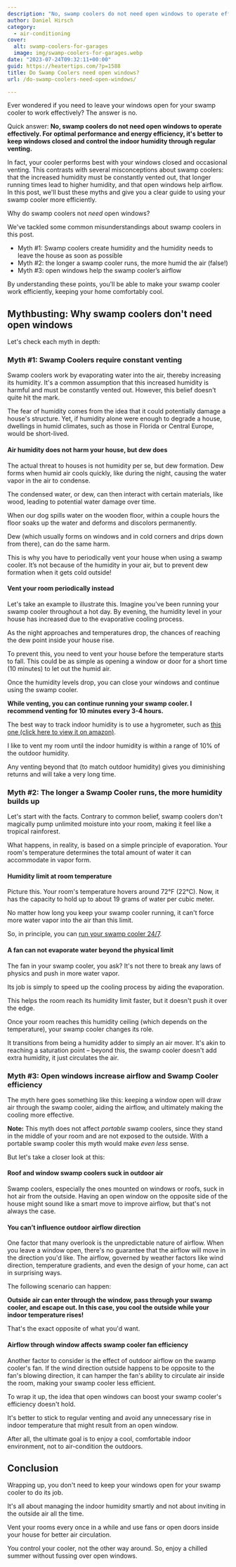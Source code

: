 ```yaml
---
description: "No, swamp coolers do not need open windows to operate effectively. For optimal performance and energy efficiency, keep your windows closed."
author: Daniel Hirsch
category:
  - air-conditioning
cover:
  alt: swamp-coolers-for-garages
  image: img/swamp-coolers-for-garages.webp
date: "2023-07-24T09:32:11+00:00"
guid: https://heatertips.com/?p=1588
title: Do Swamp Coolers need open windows?
url: /do-swamp-coolers-need-open-windows/

---
```

Ever wondered if you need to leave your windows open for your swamp cooler to work effectively? The answer is no.

Quick answer: **No, swamp coolers do not need open windows to operate effectively. For optimal performance and energy efficiency, it's better to keep windows closed and control the indoor humidity through regular venting.**

In fact, your cooler performs best with your windows closed and occasional venting. This contrasts with several misconceptions about swamp coolers: that the increased humidity must be constantly vented out, that longer running times lead to higher humidity, and that open windows help airflow. In this post, we'll bust these myths and give you a clear guide to using your swamp cooler more efficiently.

Why do swamp coolers not _need_ open windows?

We've tackled some common misunderstandings about swamp coolers in this post.

- Myth #1: Swamp coolers create humidity and the humidity needs to leave the house as soon as possible
- Myth #2: the longer a swamp cooler runs, the more humid the air (false!)
- Myth #3: open windows help the swamp cooler’s airflow

By understanding these points, you'll be able to make your swamp cooler work efficiently, keeping your home comfortably cool.

## Mythbusting: Why swamp coolers don't need open windows

Let's check each myth in depth:

### Myth \#1: Swamp Coolers require constant venting

Swamp coolers work by evaporating water into the air, thereby increasing its humidity. It's a common assumption that this increased humidity is harmful and must be constantly vented out. However, this belief doesn't quite hit the mark.

The fear of humidity comes from the idea that it could potentially damage a house's structure. Yet, if humidity alone were enough to degrade a house, dwellings in humid climates, such as those in Florida or Central Europe, would be short-lived.

#### Air humidity does not harm your house, but dew does

The actual threat to houses is not humidity per se, but dew formation. Dew forms when humid air cools quickly, like during the night, causing the water vapor in the air to condense.

The condensed water, or dew, can then interact with certain materials, like wood, leading to potential water damage over time.

When our dog spills water on the wooden floor, within a couple hours the floor soaks up the water and deforms and discolors permanently.

Dew (which usually forms on windows and in cold corners and drips down from there), can do the same harm.

This is why you have to periodically vent your house when using a swamp cooler. It’s not because of the humidity in your air, but to prevent dew formation when it gets cold outside!

#### Vent your room periodically instead

Let's take an example to illustrate this. Imagine you've been running your swamp cooler throughout a hot day. By evening, the humidity level in your house has increased due to the evaporative cooling process.

As the night approaches and temperatures drop, the chances of reaching the dew point inside your house rise.

To prevent this, you need to vent your house before the temperature starts to fall. This could be as simple as opening a window or door for a short time (10 minutes) to let out the humid air.

Once the humidity levels drop, you can close your windows and continue using the swamp cooler.

**While venting, you can continue running your swamp cooler. I recommend venting for 10 minutes every 3-4 hours.**

The best way to track indoor humidity is to use a hygrometer, such as [this one (click here to view it on amazon)](https://www.amazon.com/DOQAUS-Hygrometer-Thermometer-Temperature-Hygrometer-Black/dp/B07ZSF5RC5?crid=1W8Y6Q0A8HJRC&keywords=hygrometer&qid=1690188877&sprefix=hygromete%2Caps%2C177&sr=8-1-spons&sp_csd=d2lkZ2V0TmFtZT1zcF9hdGY&psc=1&linkCode=ll1&tag=heatertips-20&linkId=5087b6d7efa409b0eef5cd52040b808c&language=en_US&ref_=as_li_ss_tl).

I like to vent my room until the indoor humidity is within a range of 10% of the outdoor humidity.

Any venting beyond that (to match outdoor humidity) gives you diminishing returns and will take a very long time.

### Myth \#2: The longer a Swamp Cooler runs, the more humidity builds up

Let's start with the facts. Contrary to common belief, swamp coolers don't magically pump unlimited moisture into your room, making it feel like a tropical rainforest.

What happens, in reality, is based on a simple principle of evaporation. Your room's temperature determines the total amount of water it can accommodate in vapor form.

#### Humidity limit at room temperature

Picture this. Your room's temperature hovers around 72°F (22°C). Now, it has the capacity to hold up to about 19 grams of water per cubic meter.

No matter how long you keep your swamp cooler running, it can't force more water vapor into the air than this limit.

So, in principle, you can [run your swamp cooler 24/7](/can-a-swamp-cooler-run-all-day/).

#### A fan can not evaporate water beyond the physical limit

The fan in your swamp cooler, you ask? It's not there to break any laws of physics and push in more water vapor.

Its job is simply to speed up the cooling process by aiding the evaporation.

This helps the room reach its humidity limit faster, but it doesn't push it over the edge.

Once your room reaches this humidity ceiling (which depends on the temperature), your swamp cooler changes its role.

It transitions from being a humidity adder to simply an air mover. It's akin to reaching a saturation point – beyond this, the swamp cooler doesn't add extra humidity, it just circulates the air.

### Myth \#3: Open windows increase airflow and Swamp Cooler efficiency

The myth here goes something like this: keeping a window open will draw air through the swamp cooler, aiding the airflow, and ultimately making the cooling more effective.

**Note:** This myth does not affect _portable_ swamp coolers, since they stand in the middle of your room and are not exposed to the outside. With a portable swamp cooler this myth would make _even less_ sense.

But let's take a closer look at this:

#### Roof and window swamp coolers suck in outdoor air

Swamp coolers, especially the ones mounted on windows or roofs, suck in hot air from the outside. Having an open window on the opposite side of the house might sound like a smart move to improve airflow, but that's not always the case.

#### You can’t influence outdoor airflow direction

One factor that many overlook is the unpredictable nature of airflow. When you leave a window open, there's no guarantee that the airflow will move in the direction you'd like. The airflow, governed by weather factors like wind direction, temperature gradients, and even the design of your home, can act in surprising ways.

The following scenario can happen:

**Outside air can enter through the window, pass through your swamp cooler, and escape out. In this case, you cool the outside while your indoor temperature rises!**

That's the exact opposite of what you'd want.

#### Airflow through window affects swamp cooler fan efficiency

Another factor to consider is the effect of outdoor airflow on the swamp cooler's fan. If the wind direction outside happens to be opposite to the fan's blowing direction, it can hamper the fan's ability to circulate air inside the room, making your swamp cooler less efficient.

To wrap it up, the idea that open windows can boost your swamp cooler's efficiency doesn't hold.

It's better to stick to regular venting and avoid any unnecessary rise in indoor temperature that might result from an open window.

After all, the ultimate goal is to enjoy a cool, comfortable indoor environment, not to air-condition the outdoors.

## Conclusion

Wrapping up, you don't need to keep your windows open for your swamp cooler to do its job.

It's all about managing the indoor humidity smartly and not about inviting in the outside air all the time.

Vent your rooms every once in a while and use fans or open doors inside your house for better air circulation.

You control your cooler, not the other way around. So, enjoy a chilled summer without fussing over open windows.
